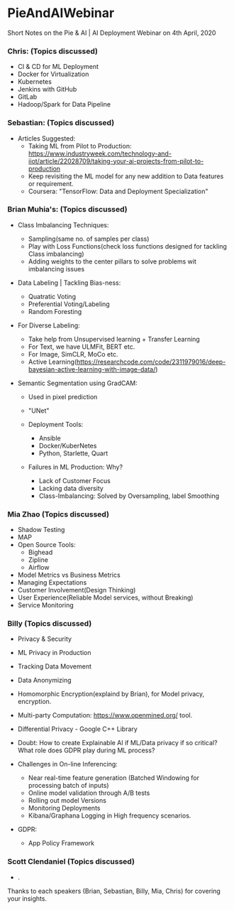 # PieAndAIWebinar
Short Notes on the Pie & AI | AI Deployment Webinar on 4th April, 2020

### Chris: (Topics discussed)
- CI & CD for ML Deployment
- Docker for Virtualization
- Kubernetes
- Jenkins with GitHub
- GitLab
- Hadoop/Spark for Data Pipeline

### Sebastian: (Topics discussed)
- Articles Suggested:
	- Taking ML from Pilot to Production:
		https://www.industryweek.com/technology-and-iiot/article/22028709/taking-your-ai-projects-from-pilot-to-production
	- Keep revisiting the ML model for any new addition to Data features or requirement.
	- Coursera: "TensorFlow: Data and Deployment Specialization"


### Brian Muhia's: (Topics discussed)
- Class Imbalancing Techniques:
	- Sampling(same no. of samples per class)
	- Play with Loss Functions(check loss functions designed for tackling Class imbalancing)
	- Adding weights to the center pillars to solve problems wit imbalancing issues

- Data Labeling | Tackling Bias-ness:
	- Quatratic Voting
	- Preferential Voting/Labeling
	- Random Foresting

- For Diverse Labeling:
	- Take help from Unsupervised learning + Transfer Learning
	- For Text, we have ULMFit, BERT etc.
	- For Image, SimCLR, MoCo etc.
	- Active Learning(https://researchcode.com/code/2311979016/deep-bayesian-active-learning-with-image-data/)

- Semantic Segmentation using GradCAM:
	- Used in pixel prediction
	- "UNet"

	- Deployment Tools:
		- Ansible
		- Docker/KuberNetes
		- Python, Starlette, Quart

	- Failures in ML Production: Why?
		- Lack of Customer Focus
		- Lacking data diversity
		- Class-Imbalancing: Solved by Oversampling, label Smoothing

### Mia Zhao (Topics discussed)
- Shadow Testing
- MAP
- Open Source Tools:
	- Bighead
	- Zipline
	- Airflow
- Model Metrics vs Business Metrics
- Managing Expectations
- Customer Involvement(Design Thinking)
- User Experience(Reliable Model services, without Breaking)
- Service Monitoring

### Billy (Topics discussed)
- Privacy & Security
- ML Privacy in Production
- Tracking Data Movement
- Data Anonymizing
- Homomorphic Encryption(explaind by Brian), for Model privacy, encryption.
- Multi-party Computation: https://www.openmined.org/ tool.
- Differential Privacy - Google C++ Library
- Doubt: How to create Explainable AI if ML/Data privacy if so critical? What role does GDPR play during ML process?

- Challenges in On-line Inferencing:
	- Near real-time feature generation (Batched Windowing for processing batch of inputs)
	- Online model validation through A/B tests
	- Rolling out model Versions
	- Monitoring Deployments
	- Kibana/Graphana Logging in High frequency scenarios.
- GDPR:
	- App Policy Framework
  
### Scott Clendaniel (Topics discussed)
- .

Thanks to each speakers (Brian, Sebastian, Billy, Mia, Chris) for covering your insights.
